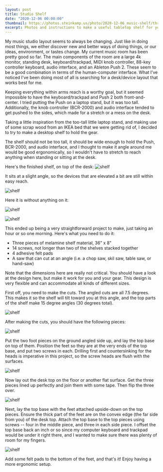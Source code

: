 ```yaml
---
layout: post
title: Studio Shelf
date: "2020-12-06 00:00:00"
thumbnail: https://photos.steinkamp.us/photo/2020-12-06_music-shelf/threefourths_studio.jpg?size=300x300&crop
excerpt: Photos and instructions to make a useful tabletop shelf for your music studio.
---
```


My music studio layout seems to always be changing. Just like in doing most things, we either discover new and better ways of doing things, or our ideas, environment, or tastes change. My current music room has been pretty good so far. The main components of the room are a large 4k monitor, standing desk, keyboard/trackpad, MIDI knob controller, 88-key controller keyboard, audio interface, and an Ableton Push 2. These seem to be a good combination in terms of the human-computer interface. What I've noticed I've been doing most of all is searching for a desk/device layout that works best for me.

Keeping everything within arms reach is a worthy goal, but it seemed impossible to have the keyboard/trackpad and Push 2 both front-and-center. I tried putting the Push on a laptop stand, but it was too tall. Additionally, the knob controller (BCR-2000) and audio interface tended to get pushed to the sides, which made for a stretch or a mess on the desk.

Taking a little inspiration from the too-tall little laptop stand, and making use of some scrap wood from an IKEA bed that we were getting rid of, I decided to try to make a desktop shelf to hold the gear.

The shelf should not be too tall, it should be wide enough to hold the Push, BCR-2000, and audio interface, and I thought to make it angle around me would be good ergonomically, so I wouldn't have to stretch to reach anything when standing or sitting at the desk.

Here's the finished shelf, on top of the desk:
![shelf](https://photos.steinkamp.us/photo/2020-12-06_music-shelf/threefourths_studio.jpg)

It sits at a slight angle, so the devices that are elevated a bit are still within easy reach.

![shelf](https://photos.steinkamp.us/photo/2020-12-06_music-shelf/side_view.jpg)

Here it is without anything on it:

![shelf](https://photos.steinkamp.us/photo/2020-12-06_music-shelf/back_bare.jpg)

![shelf](https://photos.steinkamp.us/photo/2020-12-06_music-shelf/threefourths_bare.jpg)

This ended up being a very straightforward project to make, just taking an hour or so one morning. Here's what you need to do it:

- Three pieces of melamine shelf material, 36" x 8"
- 14 screws, not longer than two of the shelves stacked together
- 4 adhesive felt pads
- A saw that can cut at an angle (i.e. a chop saw, skil saw, table saw, or hand-saw)

Note that the dimensions here are really not critical. You should have a look at the design here, but make it work for you and your gear. This design is very flexible and can accommodate all kinds of different sizes.

First off, you need to make the cuts. The angled cuts are all 7.5 degrees. This makes it so the shelf will tilt toward you at this angle, and the top parts of the shelf make 15 degree angles (30 degrees total).

![shelf](/images/shelf/diag_1_cuts.png)

After making the cuts, you should have the following pieces:

![shelf](/images/shelf/diag_2_pieces.png)

Put the two foot pieces on the ground angled side up, and lay the top base on top of them. Position the feet so they are at the very ends of the top base, and put two screws in each. Drilling first and countersinking for the heads is imperative in this project, so the screw heads are flush with the surfaces.

![shelf](/images/shelf/diag_3_base_feet.png)

Now lay out the desk top on the floor or another flat surface. Get the three pieces lined up perfectly and join them with some tape. Then flip the three over.

![shelf](/images/shelf/diag_4_top.png)

Next, lay the top base with the feet attached upside-down on the top pieces. Ensure the thick part of the feet are on the convex edge (the far side from you) of the desk top. Attach the top base to the top pieces using screws -- four in the middle piece, and three in each side piece. I offset the top base back an inch or so since my computer keyboard and trackpad would be under it right there, and I wanted to make sure there was plenty of room for my fingers.

![shelf](/images/shelf/diag_5_final.png)

Add some felt pads to the bottom of the feet, and that's it! Enjoy having a more ergonomic setup.
